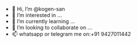 - 👋 Hi, I’m @kogen-san
- 👀 I’m interested in ...
- 🌱 I’m currently learning ...
- 💞️ I’m looking to collaborate on ...
- 📫 whatsapp or telegram me on:+91 9427011442

<!---
kogen-san/kogen-san is a ✨ special ✨ repository because its `README.md` (this file) appears on your GitHub profile.
You can click the Preview link to take a look at your changes.
--->
